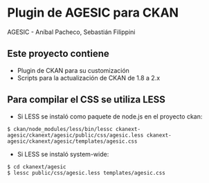 Plugin de AGESIC para CKAN
==========================

AGESIC - Aníbal Pacheco, Sebastián Filippini

Este proyecto contiene
----------------------

* Plugin de CKAN para su customización
* Scripts para la actualización de CKAN de 1.8 a 2.x

Para compilar el CSS se utiliza LESS
-----------------------------------

* Si LESS se instaló como paquete de node.js en el proyecto ckan:

```
$ ckan/node_modules/less/bin/lessc ckanext-agesic/ckanext/agesic/public/css/agesic.less ckanext-agesic/ckanext/agesic/templates/agesic.css
```

* Si LESS se instaló system-wide:

```
$ cd ckanext/agesic
$ lessc public/css/agesic.less templates/agesic.css
```

